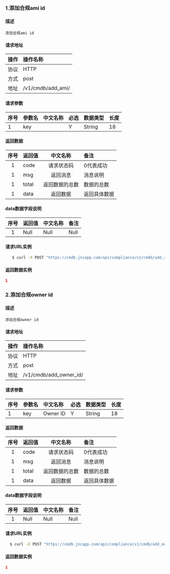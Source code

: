 ### 1.添加合规ami id
#### 描述
```
添加合规ami id
```
#### 请求地址

| 操作 | 操作名称          |
| :--: | :---------------- |
| 协议 | HTTP              |
| 方式 | post              |
| 地址 | /v1/cmdb/add_ami/ |

#### 请求参数

| 序号 | 参数名 | 中文名称 | 必选 | 数据类型 | 长度 |
| ---- | :----- | :------- | :--- | :------- | :--- |
| 1    | key    |          | Y    | String   | 18   |

#### 返回数据
| 序号 | 返回值 |    中文名称    | 备注         |
| :--: | :----- | :------------: | :----------- |
|  1   | code   |   请求状态码   | 0代表成功    |
|  1   | msg    |    返回消息    | 消息说明     |
|  1   | total  | 返回数据的总数 | 数据的总数   |
|  1   | data   |    返回数据    | 返回具体数据 |

#### data数据字段说明

| 序号 | 返回值 | 中文名称 | 备注 |
| :--: | :----- | :------- | :--- |
|  1   | Null   | Null     | Null |


#### 请求URL实例

``` bash
   $ curl -X POST "https://cmdb.jncapp.com/api/compliance/v1/cmdb/add_ami" -d '{"ami_id":"ami-068b32c3754324d44"}'
```

#### 返回数据实例

``` json
1
```

### 2.添加合规owner id
#### 描述
```
添加合规owner id
```
#### 请求地址

| 操作 | 操作名称          |
| :--: | :---------------- |
| 协议 | HTTP              |
| 方式 | post              |
| 地址 | /v1/cmdb/add_owner_id/ |

#### 请求参数

| 序号 | 参数名 | 中文名称 | 必选 | 数据类型 | 长度 |
| ---- | :----- | :------- | :--- | :------- | :--- |
| 1    | key    | Owner ID | Y    | String   | 18   |

#### 返回数据
| 序号 | 返回值 |    中文名称    | 备注         |
| :--: | :----- | :------------: | :----------- |
|  1   | code   |   请求状态码   | 0代表成功    |
|  1   | msg    |    返回消息    | 消息说明     |
|  1   | total  | 返回数据的总数 | 数据的总数   |
|  1   | data   |    返回数据    | 返回具体数据 |

#### data数据字段说明

| 序号 | 返回值 | 中文名称 | 备注 |
| :--: | :----- | :------- | :--- |
|  1   | Null   | Null     | Null |


#### 请求URL实例

``` bash
  $ curl -X POST "https://cmdb.jncapp.com/api/compliance/v1/cmdb/add_owner_id/" -d '{"owner_id":"309544246384"}'
```

#### 返回数据实例

``` json
1
```